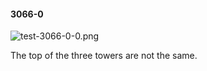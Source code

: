 #### 3066-0
![test-3066-0-0.png](https://github.com/lil-lab/nlvr/raw/master/nlvr/test/images/3/test-3066-0-0.png "test-3066-0-0.png")

The top of the three towers are not the same.